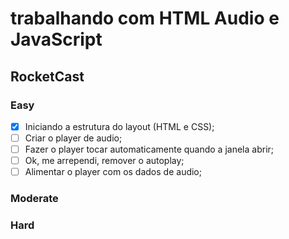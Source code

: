 # trabalhando com  HTML Audio e JavaScript

## RocketCast

### Easy

-[X] Iniciando a estrutura do layout (HTML e CSS);
-[ ] Criar o player de audio;
-[ ] Fazer o player tocar automaticamente quando a janela abrir;
-[ ] Ok, me arrependi, remover o autoplay;
-[ ] Alimentar o player com os dados de audio;

### Moderate

### Hard